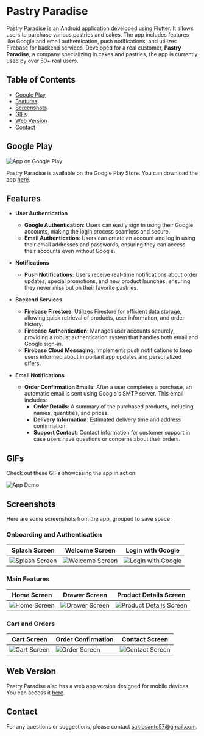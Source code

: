 # Pastry Paradise

Pastry Paradise is an Android application developed using Flutter. It allows users to purchase various pastries and cakes. The app includes features like Google and email authentication, push notifications, and utilizes Firebase for backend services. Developed for a real customer, **Pastry Paradise**, a company specializing in cakes and pastries, the app is currently used by over 50+ real users.

## Table of Contents
- [Google Play](#google-play)
- [Features](#features)
- [Screenshots](#screenshots)
- [GIFs](#gifs)
- [Web Version](#web-version)
- [Contact](#contact)

## Google Play

![App on Google Play](screenshots/googlePlay.png)

Pastry Paradise is available on the Google Play Store. You can download the app [here](https://play.google.com/store/apps/details?id=com.sakibahmedshanto.pastryparadise&pcampaignid=web_share).

## Features

- **User Authentication**
  - **Google Authentication**: Users can easily sign in using their Google accounts, making the login process seamless and secure.
  - **Email Authentication**: Users can create an account and log in using their email addresses and passwords, ensuring they can access their accounts even without Google.

- **Notifications**
  - **Push Notifications**: Users receive real-time notifications about order updates, special promotions, and new product launches, ensuring they never miss out on their favorite pastries.

- **Backend Services**
  - **Firebase Firestore**: Utilizes Firestore for efficient data storage, allowing quick retrieval of products, user information, and order history.
  - **Firebase Authentication**: Manages user accounts securely, providing a robust authentication system that handles both email and Google sign-in.
  - **Firebase Cloud Messaging**: Implements push notifications to keep users informed about important app updates and personalized offers.

- **Email Notifications**
  - **Order Confirmation Emails**: After a user completes a purchase, an automatic email is sent using Google's SMTP server. This email includes:
    - **Order Details**: A summary of the purchased products, including names, quantities, and prices.
    - **Delivery Information**: Estimated delivery time and address confirmation.
    - **Support Contact**: Contact information for customer support in case users have questions or concerns about their orders.

## GIFs

Check out these GIFs showcasing the app in action:

![App Demo](screenshots/gif.gif)

## Screenshots

Here are some screenshots from the app, grouped to save space:

### Onboarding and Authentication
| Splash Screen | Welcome Screen | Login with Google |
|---------------|----------------|-------------------|
| ![Splash Screen](screenshots/1.jpg) | ![Welcome Screen](screenshots/2.jpg) | ![Login with Google](screenshots/3.jpg) |

### Main Features
| Home Screen | Drawer Screen | Product Details Screen |
|-------------|---------------|------------------------|
| ![Home Screen](screenshots/4.jpg) | ![Drawer Screen](screenshots/5.jpg) | ![Product Details Screen](screenshots/6.jpg) |

### Cart and Orders
| Cart Screen | Order Confirmation | Contact Screen |
|-------------|--------------------|----------------|
| ![Cart Screen](screenshots/8.jpg) | ![Order Screen](screenshots/9.jpg) | ![Contact Screen](screenshots/10.jpg) |

## Web Version

Pastry Paradise also has a web app version designed for mobile devices. You can access it [here](https://saimas-pastry-paradise.web.app/).


## Contact

For any questions or suggestions, please contact [sakibsanto57@gmail.com](mailto:sakibsanto57@gmail.com).
